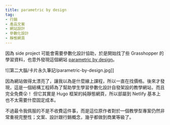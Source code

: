 ```yaml
---
title: parametric by design
tag:
- 行銷
- 產品文案
- 網站設計
- 參數化設計
- 靜態網頁
---
```


因為 side project 可能會需要參數化設計協助，於是開始找了些 Grasshopper 的學習資料，也意外發現這個網站 
[parametric by design](https://parametricbydesign.com/)。

![[第二大腦/卡片永久筆記/parametric-by-design.jpg]]


因為網站做得太漂亮了，讓我以為是什麼線上課程，所以一直在找價格。後來才發現，這是一個結構工程師為了幫助學生學習參數化設計自發架設的教學網站，而且完全免費😮！ 但它其實是 Hugo 框架的純靜態網頁，所以部屬到 Netlify 基本上也不太需要什麼固定成本。

不過最令我佩服的不是不收費這件事，而是這位原作者對於一個教學型專案仍然非常重視完整性；文案、設計跟行銷概念，幾乎都做到商業等級了。

